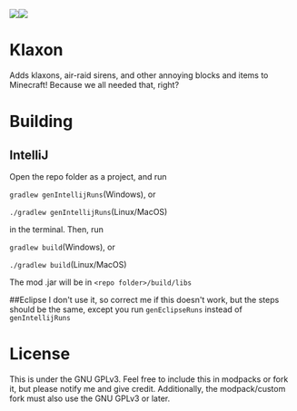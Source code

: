 <img src="http://cf.way2muchnoise.eu/versions/klaxon.svg"></img><img src="http://cf.way2muchnoise.eu/full_klaxon_downloads.svg"></img>
# Klaxon
Adds klaxons, air-raid sirens, and other annoying blocks and items to Minecraft! Because we all needed that, right?

# Building

## IntelliJ
Open the repo folder as a project, and run

`gradlew genIntellijRuns`(Windows), or

`./gradlew genIntellijRuns`(Linux/MacOS)

in the terminal. Then, run

`gradlew build`(Windows), or

`./gradlew build`(Linux/MacOS)

The mod .jar will be in `<repo folder>/build/libs`

##Eclipse
I don't use it, so correct me if this doesn't work, but the steps should be the same, except you run `genEclipseRuns` instead of `genIntellijRuns`

# License
This is under the GNU GPLv3. Feel free to include this in modpacks or fork it, but please notify me and give credit. Additionally, the modpack/custom fork must also use the GNU GPLv3 or later.